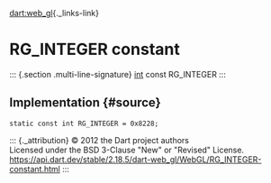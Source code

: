 [dart:web\_gl](../../dart-web_gl/dart-web_gl-library){._links-link}

RG\_INTEGER constant
====================

::: {.section .multi-line-signature}
[int](../../dart-core/int-class) const RG\_INTEGER
:::

Implementation {#source}
--------------

``` {.language-dart data-language="dart"}
static const int RG_INTEGER = 0x8228;
```

::: {._attribution}
© 2012 the Dart project authors\
Licensed under the BSD 3-Clause \"New\" or \"Revised\" License.\
<https://api.dart.dev/stable/2.18.5/dart-web_gl/WebGL/RG_INTEGER-constant.html>
:::
